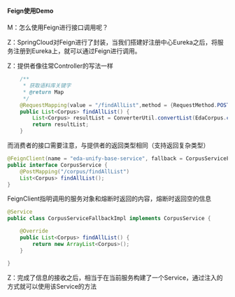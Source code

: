 #### Feign使用Demo

M：怎么使用Feign进行接口调用呢？

Z：SpringCloud对Feign进行了封装，当我们搭建好注册中心Eureka之后，将服务注册到Eureka上，就可以通过Feign进行调用。

Z：提供者像往常Controller的写法一样

```java
    /**
     * 获取语料库关键字
     * @return Map
     */
    @RequestMapping(value = "/findAllList",method = {RequestMethod.POST,RequestMethod.GET})
    public List<Corpus> findAllList() {
        List<Corpus> resultList = ConverterUtil.convertList(EdaCorpus.class, Corpus.class, edaCorpusService.list());
        return resultList;
    }
```

而消费者的接口需要注意，与提供者的返回类型相同（支持返回复杂类型）

```java
@FeignClient(name = "eda-unify-base-service", fallback = CorpusServiceFallbackImpl.class)
public interface CorpusService {
    @PostMapping("/corpus/findAllList")
    List<Corpus> findAllList();
}
```

FeignClient指明调用的服务对象和熔断时返回的内容，熔断时返回空的信息

```java
@Service
public class CorpusServiceFallbackImpl implements CorpusService {

    @Override
    public List<Corpus> findAllList() {
        return new ArrayList<Corpus>();
    }

}
```

Z：完成了信息的接收之后，相当于在当前服务构建了一个Service，通过注入的方式就可以使用该Service的方法
